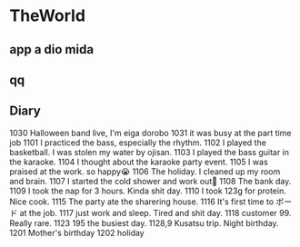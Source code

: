 # TheWorld
 
## app a dio mida
## qq

## Diary
1030 Halloween band live, I'm eiga dorobo </b>
1031 it was busy at the part time job </b>
1101 I practiced the bass, especially the rhythm.</b>
1102 I played the basketball. I was stolen my water by ojisan. 
1103 I played the bass guitar in the karaoke.</b>
1104 I thought about the karaoke party event.</b>
1105 I was praised at the work. so happy😭</b>
1106 The holiday. I cleaned up my room and brain.
1107 I started the cold shower and work out💪
1108 The bank day.
1109 I took the nap for 3 hours. Kinda shit day.
1110 I took 123g for protein. Nice cook.
1115 The party ate the sharering house.
1116 It's first time to ボード at the job.
1117 just work and sleep. Tired and shit day.
1118 customer 99. Really rare.
1123 195 the busiest day.
1128,9 Kusatsu trip. Night birthday.
1201 Mother's birthday
1202 holiday
